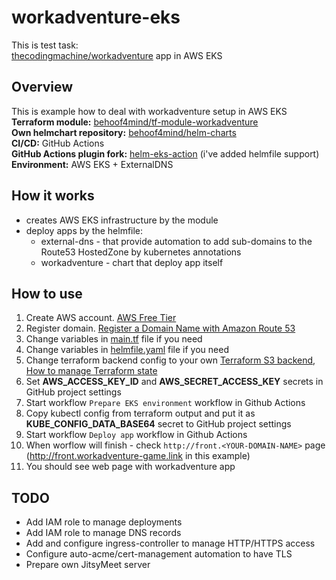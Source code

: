 # workadventure-eks
This is test task: <br> 
[thecodingmachine/workadventure](https://github.com/thecodingmachine/workadventure) app in AWS EKS

## Overview
This is example how to deal with workadventure setup in AWS EKS <br>
**Terraform module:** [behoof4mind/tf-module-workadventure](https://github.com/behoof4mind/tf-module-workadventure) <br>
**Own helmchart repository:** [behoof4mind/helm-charts](https://github.com/behoof4mind/helm-charts) <br>
**CI/CD:** GitHub Actions <br>
**GitHub Actions plugin fork:** [helm-eks-action](https://github.com/behoof4mind/helm-eks-action) (i've added helmfile support)<br>
**Environment:** AWS EKS + ExternalDNS

## How it works
- creates AWS EKS infrastructure by the module
- deploy apps by the helmfile:
  - external-dns - that provide automation to add sub-domains to the Route53 HostedZone by kubernetes annotations
  - workadventure - chart that deploy app itself

## How to use
1. Create AWS account. [AWS Free Tier](https://aws.amazon.com/free/?trk=ps_a134p000003yLSaAAM&trkCampaign=acq_paid_search_brand&sc_channel=PS&sc_campaign=acquisition_RU&sc_publisher=Google&sc_category=Core&sc_country=RU&sc_geo=EMEA&sc_outcome=acq&sc_detail=%2Baws%20%2Baccount&sc_content=Account_bmm&sc_segment=444212697008&sc_medium=ACQ-P%7CPS-GO%7CBrand%7CDesktop%7CSU%7CAWS%7CCore%7CRU%7CEN%7CText&s_kwcid=AL!4422!3!444212697008!b!!g!!%2Baws%20%2Baccount&ef_id=Cj0KCQjwyZmEBhCpARIsALIzmnL98vW027VMl5eeYAT3LA0nUzOF-skeLa1PEB8jJqpGgj0Zm1LC4HUaAn8xEALw_wcB:G:s&s_kwcid=AL!4422!3!444212697008!b!!g!!%2Baws%20%2Baccount&all-free-tier.sort-by=item.additionalFields.SortRank&all-free-tier.sort-order=asc&awsf.Free%20Tier%20Types=*all&awsf.Free%20Tier%20Categories=*all)
2. Register domain. [Register a Domain Name with Amazon Route 53](https://aws.amazon.com/getting-started/hands-on/get-a-domain/)
3. Change variables in [main.tf](./terraform/main.tf) file if you need
4. Change variables in [helmfile.yaml](./helmfile.yaml) file if you need
5. Change terraform backend config to your own [Terraform S3 backend](https://www.terraform.io/docs/language/settings/backends/s3.html), [How to manage Terraform state](https://blog.gruntwork.io/how-to-manage-terraform-state-28f5697e68fa)
6. Set **AWS_ACCESS_KEY_ID** and **AWS_SECRET_ACCESS_KEY** secrets in GitHub project settings
7. Start workflow `Prepare EKS environment` workflow in Github Actions
8. Copy kubectl config from terraform output and put it as **KUBE_CONFIG_DATA_BASE64** secret to GitHub project settings
9. Start workflow `Deploy app` workflow in Github Actions
10. When worflow will finish - check `http://front.<YOUR-DOMAIN-NAME>` page (http://front.workadventure-game.link in this example)
11. You should see web page with workadventure app

## TODO
- Add IAM role to manage deployments
- Add IAM role to manage DNS records
- Add and configure ingress-controller to manage HTTP/HTTPS access
- Configure auto-acme/cert-management automation to have TLS
- Prepare own JitsyMeet server